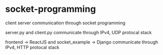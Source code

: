 # socket-programming
client server communication through socket programming

server.py and client.py communicate through IPv4, UDP protocal stack

frontend -> ReactJS and socket_example -> Django communicate through IPv4, HTTP protocal stack

